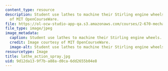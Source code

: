 ```yaml
---
content_type: resource
description: Student use lathes to machine their Stirling engine wheels. Image courtesy
  of MIT OpenCourseWare.
file: https://ol-ocw-studio-app-qa.s3.amazonaws.com/courses/2-670-mechanical-engineering-tools-january-iap-2004/9d12da139f7ba88ad0ca6dd2655b04e8_lathe_action_spray.jpg
file_type: image/jpeg
image_metadata:
  caption: Student use lathes to machine their Stirling engine wheels.
  credit: Image courtesy of MIT OpenCourseWare.
  image-alt: Student use lathes to machine their Stirling engine wheels.
resourcetype: Image
title: lathe_action_spray.jpg
uid: 9d12da13-9f7b-a88a-d0ca-6dd2655b04e8
---
```

